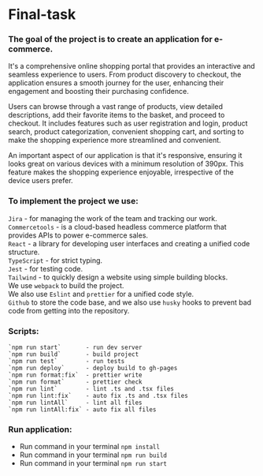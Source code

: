 # Final-task
### The goal of the project is to create an application for e-commerce.

It's a comprehensive online shopping portal that provides an interactive and seamless experience to users. From product discovery to checkout, the application ensures a smooth journey for the user, enhancing their engagement and boosting their purchasing confidence.

Users can browse through a vast range of products, view detailed descriptions, add their favorite items to the basket, and proceed to checkout. It includes features such as user registration and login, product search, product categorization, convenient shopping cart, and sorting to make the shopping experience more streamlined and convenient.

An important aspect of our application is that it's responsive, ensuring it looks great on various devices with a minimum resolution of 390px. This feature makes the shopping experience enjoyable, irrespective of the device users prefer.

### To implement the project we use:
`Jira` - for managing the work of the team and tracking our work.<br>
`Commercetools` - is a cloud-based headless commerce platform that provides APIs to power e-commerce sales.<br>
`React` - a library for developing user interfaces and creating a unified code structure.<br>
`TypeScript` - for strict typing.<br>
`Jest` - for testing code.<br>
`Tailwind` - to quickly design a website using simple building blocks.<br>
We use `webpack` to build the project.<br>
We also use `Eslint` and `prettier` for a unified code style.<br>
`Github` to store the code base, and we also use `husky` hooks to prevent bad code from getting into the repository.

### Scripts:

    `npm run start`       - run dev server
    `npm run build`       - build project
    `npm run test`        - run tests
    `npm run deploy`      - deploy build to gh-pages
    `npm run format:fix`  - prettier write
    `npm run format`      - prettier check
    `npm run lint`        - lint .ts and .tsx files
    `npm run lint:fix`    - auto fix .ts and .tsx files
    `npm run lintAll`     - lint all files
    `npm run lintAll:fix` - auto fix all files



### Run application:

- Run command in your terminal `npm install`
- Run command in your terminal `npm run build`
- Run command in your terminal `npm run start`
